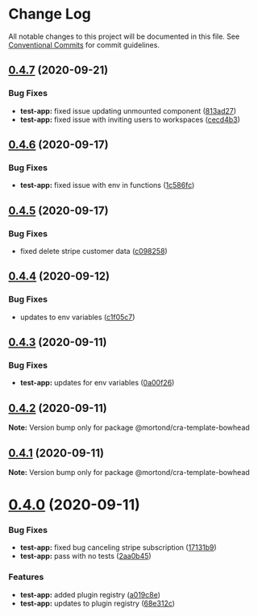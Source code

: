 # Change Log

All notable changes to this project will be documented in this file.
See [Conventional Commits](https://conventionalcommits.org) for commit guidelines.

## [0.4.7](https://github.com/daithimorton/bowhead/compare/@mortond/cra-template-bowhead@0.4.6...@mortond/cra-template-bowhead@0.4.7) (2020-09-21)


### Bug Fixes

* **test-app:** fixed issue updating unmounted component ([813ad27](https://github.com/daithimorton/bowhead/commit/813ad27614d66345ba34a4fe95d862da84d3cde5))
* **test-app:** fixed issue with inviting users to workspaces ([cecd4b3](https://github.com/daithimorton/bowhead/commit/cecd4b3f6e805f7f5e811b78cff4d8c0afe8e27f))





## [0.4.6](https://github.com/daithimorton/bowhead/compare/@mortond/cra-template-bowhead@0.4.5...@mortond/cra-template-bowhead@0.4.6) (2020-09-17)


### Bug Fixes

* **test-app:** fixed issue with env in functions ([1c586fc](https://github.com/daithimorton/bowhead/commit/1c586fcf75c27e9d5075edbd56d0f48d104e4dc2))





## [0.4.5](https://github.com/daithimorton/bowhead/compare/@mortond/cra-template-bowhead@0.4.4...@mortond/cra-template-bowhead@0.4.5) (2020-09-17)


### Bug Fixes

* fixed delete stripe customer data ([c098258](https://github.com/daithimorton/bowhead/commit/c0982583ee4856b26b49e90419fcb1f1cf3c3d13))





## [0.4.4](https://github.com/daithimorton/bowhead/compare/@mortond/cra-template-bowhead@0.4.3...@mortond/cra-template-bowhead@0.4.4) (2020-09-12)


### Bug Fixes

* updates to env variables ([c1f05c7](https://github.com/daithimorton/bowhead/commit/c1f05c71550e19d707263711bfee0785921feb8a))





## [0.4.3](https://github.com/daithimorton/bowhead/compare/@mortond/cra-template-bowhead@0.4.2...@mortond/cra-template-bowhead@0.4.3) (2020-09-11)


### Bug Fixes

* **test-app:** updates for env variables ([0a00f26](https://github.com/daithimorton/bowhead/commit/0a00f261d84eea14467a5e652048b43c7f78f380))





## [0.4.2](https://github.com/daithimorton/bowhead/compare/@mortond/cra-template-bowhead@0.4.1...@mortond/cra-template-bowhead@0.4.2) (2020-09-11)

**Note:** Version bump only for package @mortond/cra-template-bowhead





## [0.4.1](https://github.com/daithimorton/bowhead/compare/@mortond/cra-template-bowhead@0.4.0...@mortond/cra-template-bowhead@0.4.1) (2020-09-11)

**Note:** Version bump only for package @mortond/cra-template-bowhead





# [0.4.0](https://github.com/daithimorton/bowhead/compare/@mortond/cra-template-bowhead@0.3.7...@mortond/cra-template-bowhead@0.4.0) (2020-09-11)


### Bug Fixes

* **test-app:** fixed bug canceling stripe subscription ([17131b9](https://github.com/daithimorton/bowhead/commit/17131b921dc9aa56682d1457dfebf8617c81fd7b))
* **test-app:** pass with no tests ([2aa0b45](https://github.com/daithimorton/bowhead/commit/2aa0b45c143b629176efcfb31a3bd7041214a84f))


### Features

* **test-app:** added plugin registry ([a019c8e](https://github.com/daithimorton/bowhead/commit/a019c8e3fd57a4ce7dee0dd977cea04e3c03db93))
* **test-app:** updates to plugin registry ([68e312c](https://github.com/daithimorton/bowhead/commit/68e312cb42304f2e229dd8c309d1be3afc602a6f))
